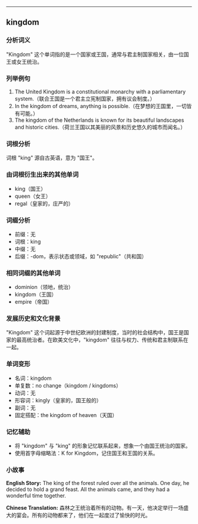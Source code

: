 
---------------
## kingdom
### 分析词义
"Kingdom" 这个单词指的是一个国家或王国，通常与君主制国家相关，由一位国王或女王统治。

### 列举例句
1. The United Kingdom is a constitutional monarchy with a parliamentary system.（联合王国是一个君主立宪制国家，拥有议会制度。）
2. In the kingdom of dreams, anything is possible.（在梦想的王国里，一切皆有可能。）
3. The kingdom of the Netherlands is known for its beautiful landscapes and historic cities.（荷兰王国以其美丽的风景和历史悠久的城市而闻名。）

### 词根分析
词根 "king" 源自古英语，意为 "国王"。

### 由词根衍生出来的其他单词
- king（国王）
- queen（女王）
- regal（皇家的，庄严的）

### 词缀分析
- 前缀：无
- 词根：king
- 中缀：无
- 后缀：-dom，表示状态或领域，如 "republic"（共和国）

### 相同词缀的其他单词
- dominion（领地，统治）
- kingdom（王国）
- empire（帝国）

### 发展历史和文化背景
"Kingdom" 这个词起源于中世纪欧洲的封建制度，当时的社会结构中，国王是国家的最高统治者。在欧美文化中，"kingdom" 往往与权力、传统和君主制联系在一起。

### 单词变形
- 名词：kingdom
- 单复数：no change（kingdom / kingdoms）
- 动词：无
- 形容词：kingly（皇家的，国王般的）
- 副词：无
- 固定搭配：the kingdom of heaven（天国）

### 记忆辅助
- 将 "kingdom" 与 "king" 的形象记忆联系起来，想象一个由国王统治的国家。
- 使用首字母缩略法：K for Kingdom，记住国王和王国的关系。

### 小故事
**English Story:**
The king of the forest ruled over all the animals. One day, he decided to hold a grand feast. All the animals came, and they had a wonderful time together.

**Chinese Translation:**
森林之王统治着所有的动物。有一天，他决定举行一场盛大的宴会。所有的动物都来了，他们在一起度过了愉快的时光。

